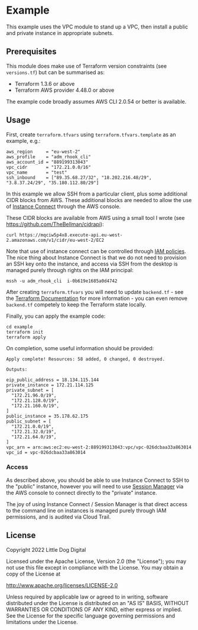 # Example
This example uses the VPC module to stand up a VPC, then install a public and private instance in appropriate subnets.

## Prerequisites
This module does make use of Terraform version constraints (see `versions.tf`) but can be summarised as:

 - Terraform 1.3.6 or above
 - Terraform AWS provider 4.48.0 or above

The example code broadly assumes AWS CLI 2.0.54 or better is available.

## Usage

First, create `terraform.tfvars` using `terraform.tfvars.template` as an example, e.g.:

```
aws_region     = "eu-west-2"
aws_profile    = "adm_rhook_cli"
aws_account_id = "889199313043"
vpc_cidr       = "172.21.0.0/16"
vpc_name       = "test"
ssh_inbound    = ["89.35.68.27/32", "18.202.216.48/29", "3.8.37.24/29", "35.180.112.80/29"]
```

In this example we allow SSH from a particular client, plus some additional CIDR blocks from AWS. These additional blocks are needed to allow the use of [Instance Connect](https://aws.amazon.com/about-aws/whats-new/2019/06/introducing-amazon-ec2-instance-connect/) through the AWS console.

These CIDR blocks are available from AWS using a small tool I wrote (see https://github.com/TheBellman/cidrapi):

```
curl https://mqciw5p4x8.execute-api.eu-west-2.amazonaws.com/v1/cidr/eu-west-2/EC2
```

Note that use of instance connect can be controlled through [IAM policies](https://docs.aws.amazon.com/AWSEC2/latest/UserGuide/ec2-instance-connect-set-up.html). The nice thing about Instance Connect is that we do not need to provision an SSH key onto the instance, and access via SSH from the desktop is managed purely through rights on the IAM principal:

```
mssh -u adm_rhook_cli  i-0b619e1685a0d4742
```

After creating `terraform.tfvars` you will need to update `backend.tf` - see the [Terraform Documentation](https://www.terraform.io/docs/backends/index.html) for more information - you can even remove `backend.tf` competely to keep the Terraform state locally.

Finally, you can apply the example code:

```
cd example
terraform init
terraform apply
```

On completion, some useful information should be provided:

```
Apply complete! Resources: 58 added, 0 changed, 0 destroyed.

Outputs:

eip_public_address = 18.134.115.144
private_instance = 172.21.114.125
private_subnet = [
  "172.21.96.0/19",
  "172.21.128.0/19",
  "172.21.160.0/19",
]
public_instance = 35.178.62.175
public_subnet = [
  "172.21.0.0/19",
  "172.21.32.0/19",
  "172.21.64.0/19",
]
vpc_arn = arn:aws:ec2:eu-west-2:889199313043:vpc/vpc-026dcbaa33a863014
vpc_id = vpc-026dcbaa33a863014
```

### Access
As described above, you should be able to use Instance Connect to SSH to the "public" instance, however you will need to use [Session Manager](https://docs.aws.amazon.com/systems-manager/latest/userguide/session-manager.html) via the AWS console to connect directly to the "private" instance.

The joy of using Instance Connect / Session Manager is that direct access to the command line on instances is managed purely through IAM permissions, and is audited via Cloud Trail.

## License
Copyright 2022 Little Dog Digital

Licensed under the Apache License, Version 2.0 (the "License");
you may not use this file except in compliance with the License.
You may obtain a copy of the License at

  http://www.apache.org/licenses/LICENSE-2.0

Unless required by applicable law or agreed to in writing, software
distributed under the License is distributed on an "AS IS" BASIS,
WITHOUT WARRANTIES OR CONDITIONS OF ANY KIND, either express or implied.
See the License for the specific language governing permissions and
limitations under the License.

